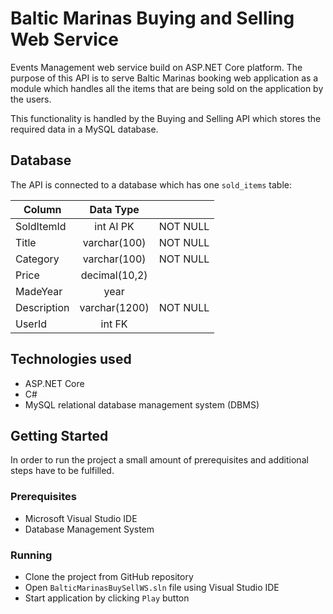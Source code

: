 # Baltic Marinas Buying and Selling Web Service

Events Management web service build on ASP.NET Core platform. The purpose of this API is to serve Baltic Marinas booking web
application as a module which handles all the items that are being sold on the application by the users. 

This functionality is handled by the Buying and Selling API which stores the required data in a MySQL database. 

## Database

The API is connected to a database which has one `sold_items` table:

| Column	| Data Type     |         |
| ------------- |:-------------:| -------:|
| SoldItemId    | int AI PK     | NOT NULL|
| Title         | varchar(100)  | NOT NULL|
| Category      | varchar(100)  | NOT NULL|
| Price         | decimal(10,2) |         |
| MadeYear      | year          |         |
| Description   | varchar(1200) | NOT NULL|
| UserId        | int FK        |         |


## Technologies used

+ ASP.NET Core
+ C#
+ MySQL relational database management system (DBMS)

## Getting Started

In order to run the project a small amount of prerequisites and additional steps have to be fulfilled.

### Prerequisites

+ Microsoft Visual Studio IDE
+ Database Management System

### Running

+ Clone the project from GitHub repository
+ Open `BalticMarinasBuySellWS.sln` file using Visual Studio IDE
+ Start application by clicking `Play` button
